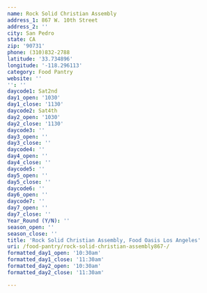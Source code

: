 ```yaml
---
name: Rock Solid Christian Assembly
address_1: 867 W. 10th Street
address_2: ''
city: San Pedro
state: CA
zip: '90731'
phone: (310)832-2788
latitude: '33.734896'
longitude: '-118.296113'
category: Food Pantry
website: ''
'': ''
daycode1: Sat2nd
day1_open: '1030'
day1_close: '1130'
daycode2: Sat4th
day2_open: '1030'
day2_close: '1130'
daycode3: ''
day3_open: ''
day3_close: ''
daycode4: ''
day4_open: ''
day4_close: ''
daycode5: ''
day5_open: ''
day5_close: ''
daycode6: ''
day6_open: ''
daycode7: ''
day7_open: ''
day7_close: ''
Year_Round (Y/N): ''
season_open: ''
season_close: ''
title: 'Rock Solid Christian Assembly, Food Oasis Los Angeles'
uri: /food-pantry/rock-solid-christian-assembly867-/
formatted_day1_open: '10:30am'
formatted_day1_close: '11:30am'
formatted_day2_open: '10:30am'
formatted_day2_close: '11:30am'

---
```


